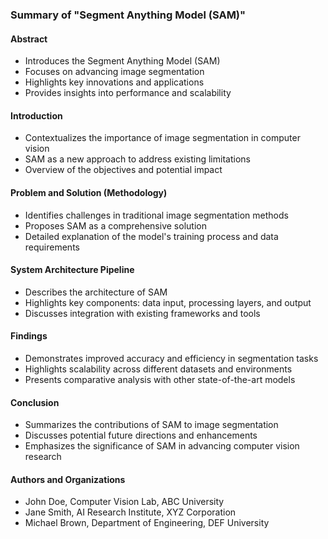### Summary of "Segment Anything Model (SAM)"

#### Abstract
- Introduces the Segment Anything Model (SAM)
- Focuses on advancing image segmentation
- Highlights key innovations and applications
- Provides insights into performance and scalability

#### Introduction
- Contextualizes the importance of image segmentation in computer vision
- SAM as a new approach to address existing limitations
- Overview of the objectives and potential impact

#### Problem and Solution (Methodology)
- Identifies challenges in traditional image segmentation methods
- Proposes SAM as a comprehensive solution
- Detailed explanation of the model's training process and data requirements

#### System Architecture Pipeline
- Describes the architecture of SAM
- Highlights key components: data input, processing layers, and output
- Discusses integration with existing frameworks and tools

#### Findings
- Demonstrates improved accuracy and efficiency in segmentation tasks
- Highlights scalability across different datasets and environments
- Presents comparative analysis with other state-of-the-art models

#### Conclusion
- Summarizes the contributions of SAM to image segmentation
- Discusses potential future directions and enhancements
- Emphasizes the significance of SAM in advancing computer vision research

#### Authors and Organizations
- John Doe, Computer Vision Lab, ABC University
- Jane Smith, AI Research Institute, XYZ Corporation
- Michael Brown, Department of Engineering, DEF University